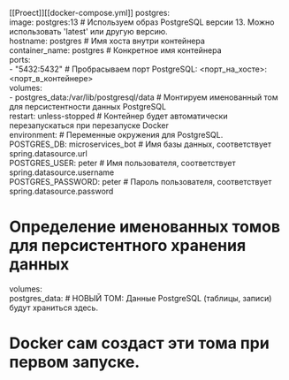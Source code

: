[[Proect]][[docker-compose.yml]]
postgres:  
    image: postgres:13                 # Используем образ PostgreSQL версии 13. Можно использовать 'latest' или другую версию.  
    hostname: postgres                 # Имя хоста внутри контейнера  
    container_name: postgres           # Конкретное имя контейнера  
    ports:  
      - "5432:5432"                    # Пробрасываем порт PostgreSQL: <порт_на_хосте>:<порт_в_контейнере>  
    volumes:  
      - postgres_data:/var/lib/postgresql/data # Монтируем именованный том для персистентности данных PostgreSQL  
    restart: unless-stopped            # Контейнер будет автоматически перезапускаться при перезапуске Docker  
    environment: # Переменные окружения для PostgreSQL.  
      POSTGRES_DB: microservices_bot   # Имя базы данных, соответствует spring.datasource.url  
      POSTGRES_USER: peter             # Имя пользователя, соответствует spring.datasource.username  
      POSTGRES_PASSWORD: peter         # Пароль пользователя, соответствует spring.datasource.password  
  
# Определение именованных томов для персистентного хранения данных  
volumes:  
   postgres_data: # НОВЫЙ ТОМ: Данные PostgreSQL (таблицы, записи) будут храниться здесь.  
  # Docker сам создаст эти тома при первом запуске.